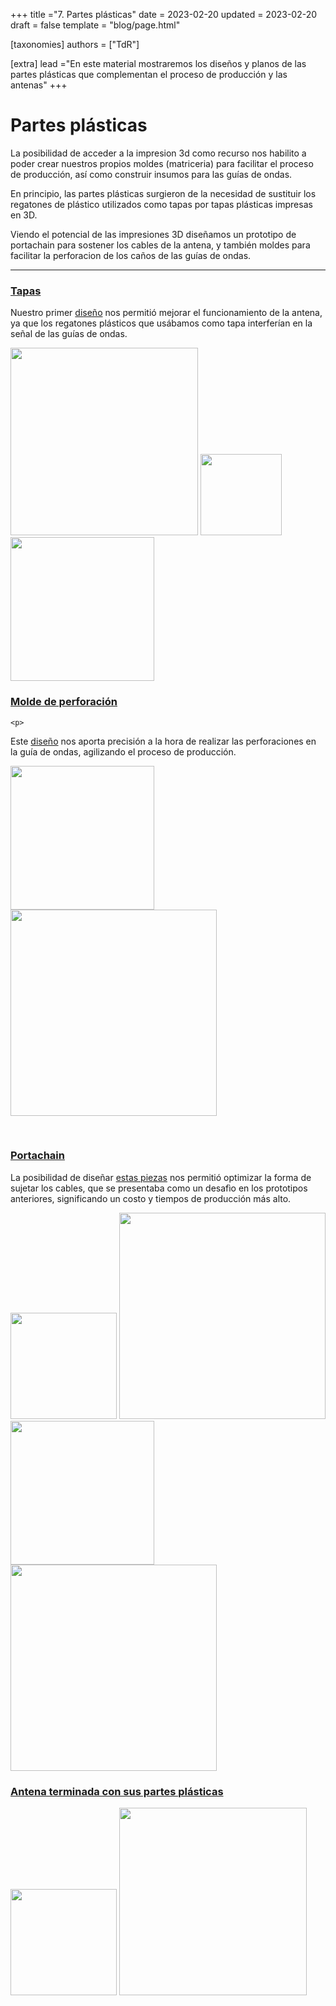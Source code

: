 +++
title ="7. Partes plásticas"
date = 2023-02-20
updated =  2023-02-20
draft = false
template = "blog/page.html"

[taxonomies]
authors = ["TdR"]

[extra]
lead ="En este material mostraremos los diseños y planos de las partes plásticas que complementan el proceso de producción y las antenas"
+++

<h1>
    Partes plásticas
</h1>


<p>
    
La posibilidad de acceder a la impresion 3d como recurso nos habilito a poder crear nuestros propios moldes (matriceria) para facilitar el proceso de producción, así como construir insumos para las guías de ondas.

En principio, las partes plásticas surgieron de la necesidad de sustituir los regatones de plástico utilizados como tapas por tapas plásticas impresas en 3D.

Viendo el potencial de las impresiones 3D diseñamos un prototipo de portachain para sostener los cables de la antena, y también moldes para facilitar la perforacion de los caños de las guías de ondas.
    </p>
<hr>
    
<h3>
    <u>
        Tapas
    </u>
</h3>

<p>
Nuestro primer <a href="https://github.com/TecnologiadeRaiz/LoPALiR/blob/main/Partes%20plasticas/Tapas/TAPA-v1.FCStd">diseño</a> nos permitió mejorar el funcionamiento de la antena, ya que los regatones plásticos que usábamos como tapa interferían en la señal de las guías de ondas.
   </p> 

<img src="https://i.imgur.com/B5QyScj.png" width=300>
<img src="https://i.imgur.com/qcSYKYG.jpg" width=130>
<img src="https://i.imgur.com/USdhI9N.jpg" width=230>
    <br>
  
<h3>
    <u>
        Molde de perforación
    </u> 
</h3>
   
    <p>
Este <a href="https://github.com/TecnologiadeRaiz/LoPALiR/blob/main/MOLDE%20DE%20PERFORACION%20GUIA%20DE%20ONDAS-v2.FCStd">diseño</a> nos aporta precisión a la hora de realizar las perforaciones en la guía de ondas, agilizando el proceso de producción.

<img src="https://i.imgur.com/wIoHxUG.jpg" width=230><img src="https://i.imgur.com/3hOE8YZ.png" width=330>
        </p>
<br>


<h3>
    <u>
        Portachain
    </u>
</h3>

<p>
La posibilidad de diseñar <a href="https://github.com/TecnologiadeRaiz/LoPALiR/tree/main/Partes%20plasticas/PORTACHAIN">estas piezas</a> nos permitió optimizar la forma de sujetar los cables, que se presentaba como un desafìo en los prototipos anteriores, significando un costo y tiempos de producción más alto.
</p>

<img src="https://i.imgur.com/M4A7HxO.jpg" width=170>
<img src="https://i.imgur.com/huKXoWX.png" width=330>
<img src="https://i.imgur.com/zUYhU1E.jpg" width=230>
<img src="https://i.imgur.com/LlzesG8.png" width=330>
    
<br>
    

<h3>
    <u>
        Antena terminada con sus partes plásticas
    </u>
</h3>
    
    
<img src="https://i.imgur.com/m1Qy7DX.jpg" width=170>
<img src="https://i.imgur.com/hki5apn.jpg" width=300>

